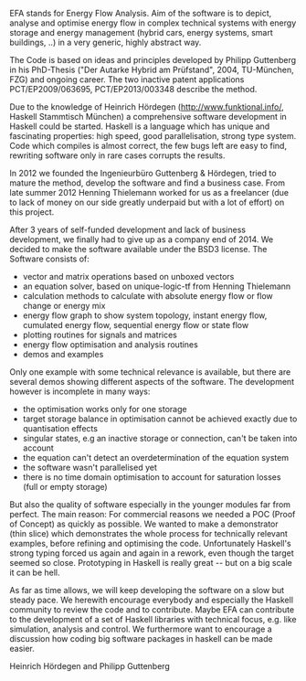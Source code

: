 
EFA stands for Energy Flow Analysis.
Aim of the software is to depict, analyse and optimise energy flow
in complex technical systems with energy storage and energy management
(hybrid cars, energy systems, smart buildings, ..)
in a very generic, highly abstract way.

The Code is based on ideas and principles developed by Philipp Guttenberg
in his PhD-Thesis ("Der Autarke Hybrid am Prüfstand", 2004, TU-München, FZG)
and ongoing career.
The two inactive patent applications
PCT/EP2009/063695, PCT/EP2013/003348 describe the method.

Due to the knowledge of Heinrich Hördegen
(http://www.funktional.info/, Haskell Stammtisch München)
a comprehensive software development in Haskell could be started.
Haskell is a language which has unique and fascinating properties:
high speed, good parallelisation, strong type system.
Code which compiles is almost correct, the few bugs left are easy to find,
rewriting software only in rare cases corrupts the results.

In 2012 we founded the Ingenieurbüro Guttenberg & Hördegen,
tried to mature the method, develop the software and find a business case.
From late summer 2012 Henning Thielemann worked for us as a freelancer
(due to lack of money on our side greatly underpaid but with a lot of effort)
on this project.

After 3 years of self-funded development and lack of business development,
we finally had to give up as a company end of 2014.
We decided to make the software available under the BSD3 license.
The Software consists of:

* vector and matrix operations based on unboxed vectors
* an equation solver, based on unique-logic-tf from Henning Thielemann
* calculation methods to calculate with absolute energy flow or flow change or energy mix
* energy flow graph to show system topology, instant energy flow, cumulated energy flow, sequential energy flow or state flow
* plotting routines for signals and matrices
* energy flow optimisation and analysis routines
* demos and examples

Only one example with some technical relevance is available,
but there are several demos showing different aspects of the software.
The development however is incomplete in many ways:

* the optimisation works only for one storage
* target storage balance in optimisation cannot be achieved exactly due to quantisation effects
* singular states, e.g an inactive storage or connection, can't be taken into account
* the equation can't detect an overdetermination of the equation system
* the software wasn't parallelised yet
* there is no time domain optimisation to account for saturation losses (full or empty storage)

But also the quality of software especially in the younger modules far from perfect.
The main reason:
For commercial reasons we needed a POC (Proof of Concept) as quickly as possible.
We wanted to make a demonstrator (thin slice)
which demonstrates the whole process for technically relevant examples,
before refining and optimising the code.
Unfortunately Haskell's strong typing forced us again and again in a rework,
even though the target seemed so close.
Prototyping in Haskell is really great -- but on a big scale it can be hell.

As far as time allows,
we will keep developing the software on a slow but steady pace.
We herewith encourage everybody and
especially the Haskell community to review the code and to contribute.
Maybe EFA can contribute to the development of a set of Haskell libraries
with technical focus, e.g. like simulation, analysis and control.
We furthermore want to encourage a discussion
how coding big software packages in haskell can be made easier.

Heinrich Hördegen and Philipp Guttenberg

